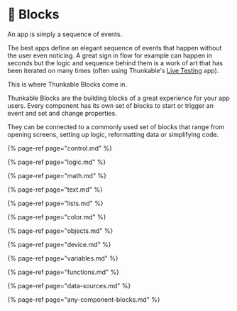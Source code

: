 # 🤖 Blocks

An app is simply a sequence of events.

The best apps define an elegant sequence of events that happen without the user even noticing. A great sign in flow for example can happen in seconds but the logic and sequence behind them is a work of art that has been iterated on many times \(often using Thunkable's [Live Testing](get-started/live-test.md) app\).

This is where Thunkable Blocks come in.

Thunkable Blocks are the building blocks of a great experience for your app users. Every component has its own set of blocks to start or trigger an event and set and change properties.

They can be connected to a commonly used set of blocks that range from opening screens, setting up logic, reformatting data or simplifying code.

{% page-ref page="control.md" %}

{% page-ref page="logic.md" %}

{% page-ref page="math.md" %}

{% page-ref page="text.md" %}

{% page-ref page="lists.md" %}

{% page-ref page="color.md" %}

{% page-ref page="objects.md" %}

{% page-ref page="device.md" %}

{% page-ref page="variables.md" %}

{% page-ref page="functions.md" %}

{% page-ref page="data-sources.md" %}

{% page-ref page="any-component-blocks.md" %}

